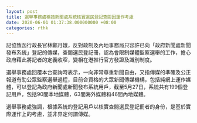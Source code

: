 ```yaml
---
layout: post
title: 選舉事務處稱按新聞處系統核實選民登記查閱因運作考慮
date: 2020-06-01 01:37:38.000000000 +08:00
categories: rthk
---
```


記協致函行政長官林鄭月娥，反對政制及內地事務局只容許已向「政府新聞處新聞發布系統」登記的傳媒，查閱選民登記冊，認為會限制媒體監察選舉的工作，擔心政府藉此將記者的定義收窄，變相在港推行官方發證及識別制度。

選舉事務處回覆本台查詢時表示，一向非常尊重新聞自由，又指傳媒的準確及公正報道有助公眾監察選舉過程，目前合資格的大眾新聞傳媒機構，包括純網上運作媒體，可以登記為政府新聞處新聞發布系統用戶，截至5月27日，系統共有199個登記用戶，包括90間本地媒體，63間海外媒體和46間內地媒體。

選舉事務處強調，根據系統的登記用戶以核實查閱選民登記冊者的身份，是基於實際運作上的考慮，並非界定何謂傳媒。
